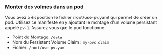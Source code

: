 
### Monter des volmes dans un pod

Vous avez a disposition le fichier /root/use-pv.yaml qui permet de créer un pod.
Utilisez ce manifeste en y ajoutant le montage d'un volume persistant appelé `pv-1`.
Assurez vous que le pod fonctionne.

- Point de Montage:  `/data`  
- Nom du Persistent Volume Claim : `my-pvc-claim`
- Fichier:  `/root/use-pv.yaml`
